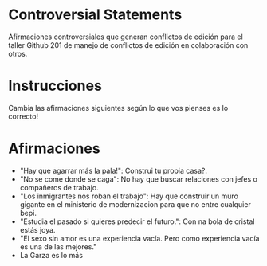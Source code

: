Controversial Statements
===

Afirmaciones controversiales que generan conflictos de edición para el taller Github 201 de manejo de conflictos de edición en colaboración con otros.

# Instrucciones

Cambia las afirmaciones siguientes según lo que vos pienses es lo correcto!

# Afirmaciones

* "Hay que agarrar más la pala!": Construi tu propia casa?.
* "No se come donde se caga": No hay que buscar relaciones con jefes o compañeros de trabajo.
* "Los inmigrantes nos roban el trabajo": Hay que construir un muro gigante en el ministerio de modernizacion para que no entre cualquier bepi.
* "Estudia el pasado si quieres predecir el futuro.": Con na bola de cristal estás joya.
* "El sexo sin amor es una experiencia vacía. Pero como experiencia vacía es una de las mejores."
* La Garza es lo más
